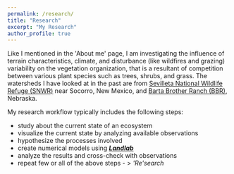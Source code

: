 ```yaml
---
permalink: /research/
title: "Research"
excerpt: "My Research"
author_profile: true
---
```


Like I mentioned in the 'About me' page, I am investigating the influence 
of terrain characteristics, climate, and disturbance
(like wildfires and grazing) variability on the vegetation
organization, that is a resultant of competition between
various plant species such as trees, shrubs, and grass.
The watersheds I have looked at in the past are from
[Sevilleta National Wildlife Refuge (SNWR)](https://www.fws.gov/refuge/sevilleta/) near Socorro, New Mexico,
and [Barta Brother Ranch (BBR)](http://snr.unl.edu/aboutus/where/fieldsites/bartabrothersranch.aspx), Nebraska.

My research workflow typically includes the following steps:
* study about the current state of an ecosystem
* visualize the current state by analyzing available observations
* hypothesize the processes involved
* create numerical models using ***[Landlab]( http://landlab.github.io/#/)***
* analyze the results and cross-check with observations
* repeat few or all of the above steps - > *'Re'search*


